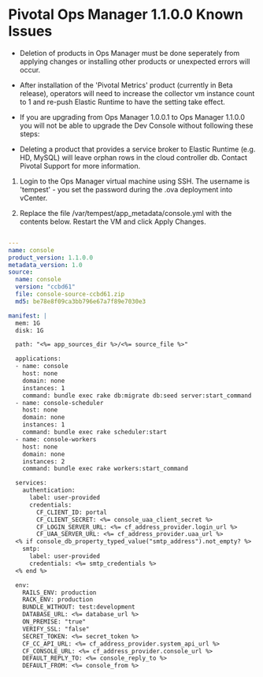 # Pivotal Ops Manager 1.1.0.0 Known Issues

- Deletion of products in Ops Manager must be done seperately from applying changes or installing other products or unexpected errors will occur.

- After installation of the 'Pivotal Metrics' product (currently in Beta release), operators will need to increase the collector vm instance count to 1 and re-push Elastic Runtime to have the setting take effect. 

- If you are upgrading from Ops Manager 1.0.0.1 to Ops Manager 1.1.0.0 you will not be able to upgrade the Dev Console without following these steps:

- Deleting a product that provides a service broker to Elastic Runtime (e.g. HD, MySQL) will leave orphan rows in the cloud controller db. Contact Pivotal Support for more information.

1. Login to the Ops Manager virtual machine using SSH. The username is 'tempest' - you set the password during the .ova deployment into vCenter.

1. Replace the file /var/tempest/app_metadata/console.yml with the contents below. Restart the VM and click Apply Changes.

```yaml

---
name: console
product_version: 1.1.0.0
metadata_version: 1.0
source:
  name: console
  version: "ccbd61"
  file: console-source-ccbd61.zip
  md5: be78e8f09ca3bb796e67a7f89e7030e3

manifest: |
  mem: 1G
  disk: 1G

  path: "<%= app_sources_dir %>/<%= source_file %>"

  applications:
  - name: console
    host: none
    domain: none
    instances: 1
    command: bundle exec rake db:migrate db:seed server:start_command
  - name: console-scheduler
    host: none
    domain: none
    instances: 1
    command: bundle exec rake scheduler:start
  - name: console-workers
    host: none
    domain: none
    instances: 2
    command: bundle exec rake workers:start_command

  services:
    authentication:
      label: user-provided
      credentials:
        CF_CLIENT_ID: portal
        CF_CLIENT_SECRET: <%= console_uaa_client_secret %>
        CF_LOGIN_SERVER_URL: <%= cf_address_provider.login_url %>
        CF_UAA_SERVER_URL: <%= cf_address_provider.uaa_url %>
  <% if console_db_property_typed_value("smtp_address").not_empty? %>
    smtp:
      label: user-provided
      credentials: <%= smtp_credentials %>
  <% end %>

  env:
    RAILS_ENV: production
    RACK_ENV: production
    BUNDLE_WITHOUT: test:development
    DATABASE_URL: <%= database_url %>
    ON_PREMISE: "true"
    VERIFY_SSL: "false"
    SECRET_TOKEN: <%= secret_token %>
    CF_CC_API_URL: <%= cf_address_provider.system_api_url %>
    CF_CONSOLE_URL: <%= cf_address_provider.console_url %>
    DEFAULT_REPLY_TO: <%= console_reply_to %>
    DEFAULT_FROM: <%= console_from %>

```

